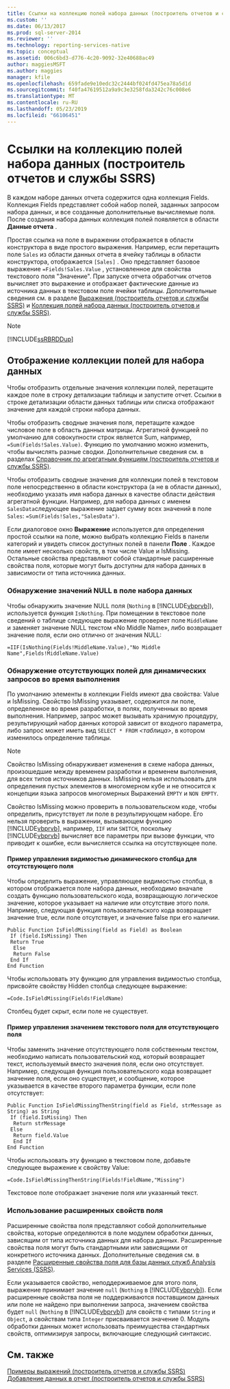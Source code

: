 ```yaml
---
title: Ссылки на коллекцию полей набора данных (построитель отчетов и службы SSRS) | Документы Майкрософт
ms.custom: ''
ms.date: 06/13/2017
ms.prod: sql-server-2014
ms.reviewer: ''
ms.technology: reporting-services-native
ms.topic: conceptual
ms.assetid: 006c6bd3-d776-4c20-9092-32e40688ac49
author: maggiesMSFT
ms.author: maggies
manager: kfile
ms.openlocfilehash: 659fade9e10edc32c2444bf024fd475ea78a5d1d
ms.sourcegitcommit: f40fa47619512a9a9c3e3258fda3242c76c008e6
ms.translationtype: MT
ms.contentlocale: ru-RU
ms.lasthandoff: 05/23/2019
ms.locfileid: "66106451"
---
```

# <a name="dataset-fields-collection-references-report-builder-and-ssrs"></a>Ссылки на коллекцию полей набора данных (построитель отчетов и службы SSRS)
  В каждом наборе данных отчета содержится одна коллекция Fields. Коллекция Fields представляет собой набор полей, заданных запросом набора данных, и все созданные дополнительные вычисляемые поля. После создания набора данных коллекция полей появляется в области **Данные отчета** .  
  
 Простая ссылка на поле в выражении отображается в области конструктора в виде простого выражения. Например, если перетащить поле `Sales` из области данных отчета в ячейку таблицы в области конструктора, отображается `[Sales]` . Оно представляет базовое выражение `=Fields!Sales.Value` , установленное для свойства текстового поля "Значение". При запуске отчета обработчик отчетов вычисляет это выражение и отображает фактические данные из источника данных в текстовом поле ячейки таблицы. Дополнительные сведения см. в разделе [Выражения (построитель отчетов и службы SSRS)](expressions-report-builder-and-ssrs.md) и [Коллекция полей набора данных (построитель отчетов и службы SSRS)](../report-data/dataset-fields-collection-report-builder-and-ssrs.md).  
  
> [!NOTE]  
>  [!INCLUDE[ssRBRDDup](../../includes/ssrbrddup-md.md)]  
  
## <a name="displaying-the-field-collection-for-a-dataset"></a>Отображение коллекции полей для набора данных  
 Чтобы отобразить отдельные значения коллекции полей, перетащите каждое поле в строку детализации таблицы и запустите отчет. Ссылки в строке детализации области данных таблицы или списка отображают значение для каждой строки набора данных.  
  
 Чтобы отобразить сводные значения поля, перетащите каждое числовое поле в область данных матрицы. Агрегатной функцией по умолчанию для совокупности строк является Sum, например, `=Sum(Fields!Sales.Value)`. Функцию по умолчанию можно изменить, чтобы вычислять разные сводки. Дополнительные сведения см. в разделах [Справочник по агрегатным функциям (построитель отчетов и службы SSRS)](report-builder-functions-aggregate-functions-reference.md).  
  
 Чтобы отобразить сводные значения для коллекции полей в текстовом поле непосредственно в области конструктора (а не в области данных), необходимо указать имя набора данных в качестве области действия агрегатной функции. Например, для набора данных с именем `SalesData`следующее выражение задает сумму всех значений в поле `Sales`: `=Sum(Fields!Sales,"SalesData")`.  
  
 Если диалоговое окно **Выражение** используется для определения простой ссылки на поле, можно выбрать коллекцию Fields в панели категорий и увидеть список доступных полей в панели **Поле** . Каждое поле имеет несколько свойств, в том числе Value и IsMissing. Остальные свойства представляют собой стандартные расширенные свойства поля, которые могут быть доступны для набора данных в зависимости от типа источника данных.  
  
### <a name="detecting-nulls-for-a-dataset-field"></a>Обнаружение значений NULL в поле набора данных  
 Чтобы обнаружить значение NULL поля (`Nothing` в [!INCLUDE[vbprvb](../../includes/vbprvb-md.md)]), используется функция `IsNothing`. При помещении в текстовое поле сведений о таблице следующее выражение проверяет поле `MiddleName` и заменяет значение NULL текстом «No Middle Name», либо возвращает значение поля, если оно отлично от значения NULL:  
  
 `=IIF(IsNothing(Fields!MiddleName.Value),"No Middle Name",Fields!MiddleName.Value)`  
  
### <a name="detecting-missing-fields-for-dynamic-queries-at-run-time"></a>Обнаружение отсутствующих полей для динамических запросов во время выполнения  
 По умолчанию элементы в коллекции Fields имеют два свойства: Value и IsMissing. Свойство IsMissing указывает, содержится ли поле, определенное во время разработки, в полях, полученных во время выполнения. Например, запрос может вызывать хранимую процедуру, результирующий набор данных которой зависит от входного параметра, либо запрос может иметь вид `SELECT * FROM` *\<таблица>*, в котором изменилось определение таблицы.  
  
> [!NOTE]  
>  Свойство IsMissing обнаруживает изменения в схеме набора данных, произошедшие между временем разработки и временем выполнения, для всех типов источников данных. IsMissing нельзя использовать для определения пустых элементов в многомерном кубе и не относится к концепции языка запросов многомерных Выражений `EMPTY` и `NON EMPTY`.  
  
 Свойство IsMissing можно проверить в пользовательском коде, чтобы определить, присутствует ли поле в результирующем наборе. Его нельзя проверить в выражении, вызывающем функцию [!INCLUDE[vbprvb](../../includes/vbprvb-md.md)], например, `IIF` или `SWITCH`, поскольку [!INCLUDE[vbprvb](../../includes/vbprvb-md.md)] вычисляет все параметры при вызове функции, что приводит к ошибке, если вычисляется ссылка на отсутствующее поле.  
  
#### <a name="example-for-controlling-the-visibility-of-a-dynamic-column-for-a-missing-field"></a>Пример управления видимостью динамического столбца для отсутствующего поля  
 Чтобы определить выражение, управляющее видимостью столбца, в котором отображается поле набора данных, необходимо вначале создать функцию пользовательского кода, возвращающую логическое значение, которое указывает на наличие или отсутствие этого поля. Например, следующая функция пользовательского кода возвращает значение true, если поле отсутствует, и значение false при его наличии.  
  
```  
Public Function IsFieldMissing(field as Field) as Boolean  
 If (field.IsMissing) Then  
 Return True  
  Else   
  Return False  
 End If  
End Function  
```  
  
 Чтобы использовать эту функцию для управления видимостью столбца, присвойте свойству Hidden столбца следующее выражение:  
  
 `=Code.IsFieldMissing(Fields!FieldName)`  
  
 Столбец будет скрыт, если поле не существует.  
  
#### <a name="example-for-controlling-the-text-box-value-for-a-missing-field"></a>Пример управления значением текстового поля для отсутствующего поля  
 Чтобы заменить значение отсутствующего поля собственным текстом, необходимо написать пользовательский код, который возвращает текст, используемый вместо значения поля, если оно отсутствует. Например, следующая функция пользовательского кода возвращает значение поля, если оно существует, и сообщение, которое указывается в качестве второго параметра функции, если поле отсутствует:  
  
```  
Public Function IsFieldMissingThenString(field as Field, strMessage as String) as String  
 If (field.IsMissing) Then  
  Return strMessage  
 Else   
  Return field.Value  
  End If  
End Function  
```  
  
 Чтобы использовать эту функцию в текстовом поле, добавьте следующее выражение к свойству Value:  
  
 `=Code.IsFieldMissingThenString(Fields!FieldName,"Missing")`  
  
 Текстовое поле отображает значение поля или указанный текст.  
  
### <a name="using-extended-field-properties"></a>Использование расширенных свойств поля  
 Расширенные свойства поля представляют собой дополнительные свойства, которые определяются в поле модулем обработки данных, зависящим от типа источника данных для набора данных. Расширенные свойства поля могут быть стандартными или зависящими от конкретного источника данных. Дополнительные сведения см. в разделе [Расширенные свойства поля для базы данных служб Analysis Services &#40;SSRS&#41;](../report-data/extended-field-properties-for-an-analysis-services-database-ssrs.md).  
  
 Если указывается свойство, неподдерживаемое для этого поля, выражение принимает значение `null` (`Nothing` в [!INCLUDE[vbprvb](../../includes/vbprvb-md.md)]). Если расширенные свойства поля не поддерживаются поставщиком данных или поле не найдено при выполнении запроса, значением свойства будет `null` (`Nothing` в [!INCLUDE[vbprvb](../../includes/vbprvb-md.md)]) для свойств с типами `String` и `Object`, а свойствам типа `Integer` присваивается значение 0. Модуль обработки данных может использовать преимущества стандартных свойств, оптимизируя запросы, включающие следующий синтаксис.  
  
## <a name="see-also"></a>См. также  
 [Примеры выражений (построитель отчетов и службы SSRS)](expression-examples-report-builder-and-ssrs.md)   
 [Добавление данных в отчет &#40;построитель отчетов и службы SSRS&#41;](../report-data/report-datasets-ssrs.md)  
  
  
